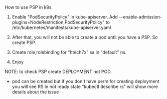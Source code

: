 How to use PSP in k8s.

1. Enable "PodSecurityPolicy" in kube-apiserver.
	Add --enable-admission-plugins=NodeRestriction,PodSecurityPolicy" to /etc/kubernetes/manifests/kube-apiserver.yaml

2. After that, you will not be able to create a pod until you have a PSP. So create PSP.

3. Create role,rolebinding for "htech7x" sa in "default" ns.

4. Enjoy
 
NOTE: to check PSP create DEPLOYMENT not POD.
- pod can be created but if you don't have perm for creating deployment you will see RS in not ready state
"kubectl describe rs" will show more details about the issue
